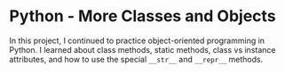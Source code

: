 # Python - More Classes and Objects

In this project, I continued to practice object-oriented programming in Python. I learned about class methods, static methods, class vs instance attributes, and how to use the special `__str__` and `__repr__` methods.
